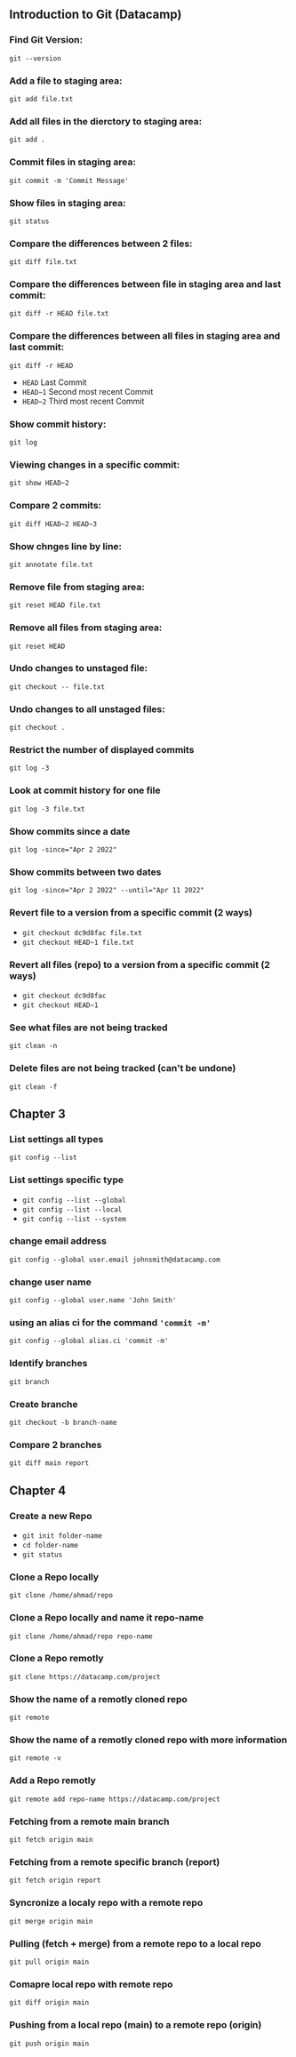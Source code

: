 ## Introduction to Git (Datacamp)

### Find Git Version:
`git --version`

### Add a file to staging area:
`git add file.txt`

### Add all files in the dierctory to staging area:
`git add .`

### Commit files in staging area:
`git commit -m 'Commit Message'`

### Show files in staging area:
`git status`

### Compare the differences between 2 files:
`git diff file.txt`

### Compare the differences between file in staging area and last commit:
`git diff -r HEAD file.txt`

### Compare the differences between all files in staging area and last commit:
`git diff -r HEAD`

- `HEAD` Last Commit
- `HEAD~1` Second most recent Commit
- `HEAD~2` Third most recent Commit

### Show commit history:
`git log`

### Viewing changes in a specific commit:
`git show HEAD~2`

### Compare 2 commits:
`git diff HEAD~2 HEAD~3`

### Show chnges line by line:
`git annotate file.txt`

### Remove file from staging area:
`git reset HEAD file.txt`

### Remove all files from staging area:
`git reset HEAD`

### Undo changes to unstaged file:
`git checkout -- file.txt`

### Undo changes to all unstaged files:
`git checkout .`

### Restrict the number of displayed commits 
`git log -3`

### Look at commit history for one file
`git log -3 file.txt`

### Show commits since a date
`git log -since="Apr 2 2022"`

### Show commits between two dates
`git log -since="Apr 2 2022" --until="Apr 11 2022"`

### Revert file to a version from a specific commit (2 ways)
- `git checkout dc9d8fac file.txt`
- `git checkout HEAD~1 file.txt`

### Revert all files (repo) to a version from a specific commit (2 ways)
- `git checkout dc9d8fac`
- `git checkout HEAD~1`

### See what files are not being tracked
`git clean -n`

### Delete files are not being tracked (can't be undone)
`git clean -f`


## Chapter 3

### List settings all types
`git config --list`

### List settings specific type
- `git config --list --global`
- `git config --list --local`
- `git config --list --system`

### change email address
`git config --global user.email johnsmith@datacamp.com`

### change user name
`git config --global user.name 'John Smith'`

### using an alias ci for the command `'commit -m'`
`git config --global alias.ci 'commit -m'`

### Identify branches
`git branch`

### Create branche
`git checkout -b branch-name`

### Compare 2 branches
`git diff main report`

## Chapter 4

### Create a new Repo
- `git init folder-name`
- `cd folder-name`
- `git status`

### Clone a Repo locally
`git clone /home/ahmad/repo`

### Clone a Repo locally and name it repo-name
`git clone /home/ahmad/repo repo-name`

### Clone a Repo remotly
`git clone https://datacamp.com/project`

### Show the name of a remotly cloned repo 
`git remote`

### Show the name of a remotly cloned repo with more information
`git remote -v`

### Add a Repo remotly
`git remote add repo-name https://datacamp.com/project`

### Fetching from a remote main branch
`git fetch origin main`

### Fetching from a remote specific branch (report)
`git fetch origin report`

### Syncronize a localy repo with a remote repo
`git merge origin main`

### Pulling (fetch + merge) from a remote repo to a local repo
`git pull origin main`

### Comapre local repo with remote repo
`git diff origin main`

### Pushing from a local repo (main) to a remote repo (origin)
`git push origin main`


